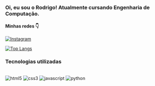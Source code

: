 ### Oi, eu sou o Rodrigo! Atualmente cursando Engenharia de Computação.

#### Minhas redes 👇
[![Instagram](	https://img.shields.io/badge/Instagram-E4405F?style=for-the-badge&logo=instagram&logoColor=white)](https://www.instagram.com/rodrodsz/)

[![Top Langs](https://github-readme-stats.vercel.app/api/top-langs/?username=rodrigo1835&layout=compact)](https://github.com/anuraghazra/github-readme-stats)

### Tecnologias utilizadas

<div style="display: inline_block"><br/>
    <img align="center" alt="html5" src="https://img.shields.io/badge/HTML5-E34F26?style=for-the-badge&logo=html5&logoColor=white" />
   <img align="center" alt="css3" src="https://img.shields.io/badge/CSS3-1572B6?style=for-the-badge&logo=css3&logoColor=white" />
   <img align="center" alt="javascript" src="https://img.shields.io/badge/JavaScript-F7DF1E?style=for-the-badge&logo=javascript&logoColor=black" />
   <img align="center" alt="python" src="https://img.shields.io/badge/Python-14354C?style=for-the-badge&logo=python&logoColor=white" />  
    
</div>
